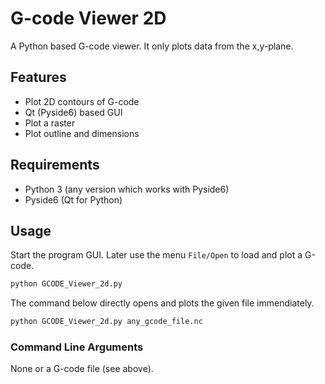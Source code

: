 # G-code Viewer 2D
A Python based G-code viewer. It only plots data from the x,y-plane.

## Features

- Plot 2D contours of G-code
- Qt (Pyside6) based GUI
- Plot a raster
- Plot outline and dimensions

## Requirements

- Python 3 (any version which works with Pyside6)
- Pyside6 (Qt for Python)

## Usage

Start the program GUI. Later use the menu ```File/Open``` to load and plot a G-code.

```sh
python GCODE_Viewer_2d.py
```

The command below directly opens and plots the given file immendiately.

```sh
python GCODE_Viewer_2d.py any_gcode_file.nc
```

### Command Line Arguments

None or a G-code file (see above).